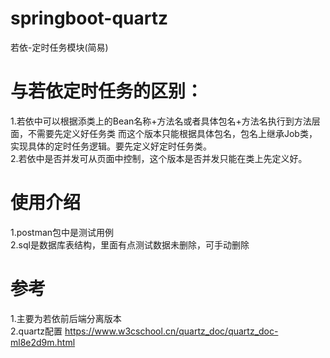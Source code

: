 # springboot-quartz
若依-定时任务模块(简易)  
# 与若依定时任务的区别：  
1.若依中可以根据添类上的Bean名称+方法名或者具体包名+方法名执行到方法层面，不需要先定义好任务类
而这个版本只能根据具体包名，包名上继承Job类，实现具体的定时任务逻辑。要先定义好定时任务类。  
2.若依中是否并发可从页面中控制，这个版本是否并发只能在类上先定义好。
# 使用介绍
1.postman包中是测试用例  
2.sql是数据库表结构，里面有点测试数据未删除，可手动删除
# 参考
1.主要为若依前后端分离版本  
2.quartz配置 https://www.w3cschool.cn/quartz_doc/quartz_doc-ml8e2d9m.html
